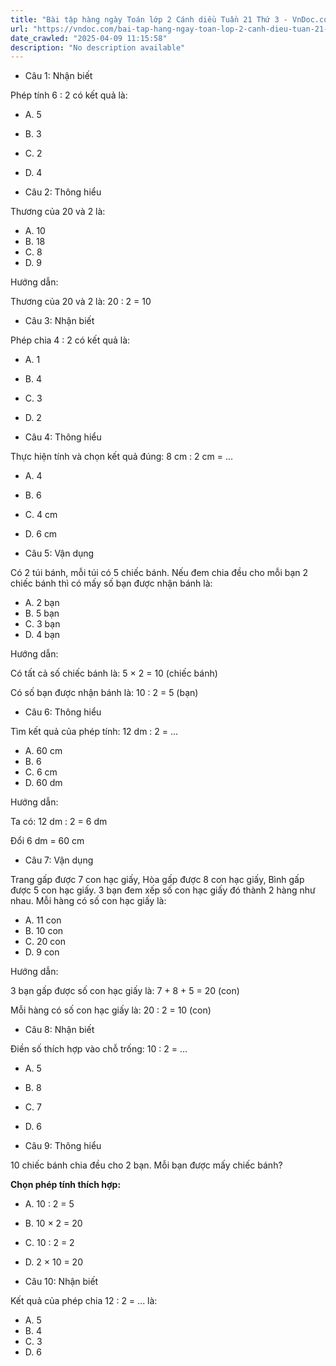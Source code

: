 ```yaml
---
title: "Bài tập hàng ngày Toán lớp 2 Cánh diều Tuần 21 Thứ 3 - VnDoc.com"
url: "https://vndoc.com/bai-tap-hang-ngay-toan-lop-2-canh-dieu-tuan-21-thu-3-335815"
date_crawled: "2025-04-09 11:15:58"
description: "No description available"
---
```


* Câu 1:  Nhận biết

Phép tính 6 : 2 có kết quả là:

  * A. 5 
  * B. 3 
  * C. 2 
  * D. 4 



* Câu 2:  Thông hiểu

Thương của 20 và 2 là:

  * A. 10 
  * B. 18 
  * C. 8 
  * D. 9 



Hướng dẫn: 

Thương của 20 và 2 là: 20 : 2 = 10

* Câu 3:  Nhận biết

Phép chia 4 : 2 có kết quả là:

  * A. 1 
  * B. 4 
  * C. 3 
  * D. 2 



* Câu 4:  Thông hiểu

Thực hiện tính và chọn kết quả đúng: 8 cm : 2 cm = ...

  * A. 4 
  * B. 6 
  * C. 4 cm 
  * D. 6 cm 



* Câu 5:  Vận dụng

Có 2 túi bánh, mỗi túi có 5 chiếc bánh. Nếu đem chia đều cho mỗi bạn 2 chiếc bánh thì có mấy số bạn được nhận bánh là:

  * A. 2 bạn 
  * B. 5 bạn 
  * C. 3 bạn 
  * D. 4 bạn 



Hướng dẫn: 

Có tất cả số chiếc bánh là: 5 × 2 = 10 (chiếc bánh)

Có số bạn được nhận bánh là: 10 : 2 = 5 (bạn)

* Câu 6:  Thông hiểu

Tìm kết quả của phép tính: 12 dm : 2 = ...

  * A. 60 cm 
  * B. 6 
  * C. 6 cm 
  * D. 60 dm 



Hướng dẫn: 

Ta có: 12 dm : 2 = 6 dm

Đổi 6 dm = 60 cm

* Câu 7:  Vận dụng

Trang gấp được 7 con hạc giấy, Hòa gấp được 8 con hạc giấy, Bình gấp được 5 con hạc giấy. 3 bạn đem xếp số con hạc giấy đó thành 2 hàng như nhau. Mỗi hàng có số con hạc giấy là:

  * A. 11 con 
  * B. 10 con 
  * C. 20 con 
  * D. 9 con 



Hướng dẫn: 

3 bạn gấp được số con hạc giấy là: 7 + 8 + 5 = 20 (con)

Mỗi hàng có số con hạc giấy là: 20 : 2 = 10 (con)

* Câu 8:  Nhận biết

Điền số thích hợp vào chỗ trống: 10 : 2 = ...

  * A. 5 
  * B. 8 
  * C. 7 
  * D. 6 



* Câu 9:  Thông hiểu

10 chiếc bánh chia đều cho 2 bạn. Mỗi bạn được mấy chiếc bánh?

**Chọn phép tính thích hợp:**

  * A. 10 : 2 = 5 
  * B. 10 × 2 = 20 
  * C. 10 : 2 = 2 
  * D. 2 × 10 = 20 



* Câu 10:  Nhận biết

Kết quả của phép chia 12 : 2 = ... là:

  * A. 5 
  * B. 4 
  * C. 3 
  * D. 6 


